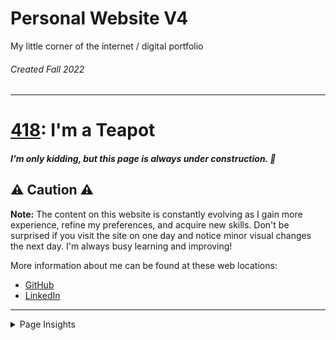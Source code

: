 # Personal Website V4
My little corner of the internet / digital portfolio
###### Created Fall 2022

<hr>

# <a href="https://umbraco.com/knowledge-base/http-status-codes/#418-im-a-teapot">418</a>:  I'm a Teapot

##### I'm only kidding, but this page *is* always under construction. 🚧

## ⚠️ Caution ⚠️

**Note:** The content on this website is constantly evolving as I gain more experience, refine my preferences, and acquire new skills. Don't be surprised if you visit the site on one day and notice minor visual changes the next day. I'm always busy learning and improving! 

More information about me can be found at these web locations:
- <a href="https://github.com/zdisanto">GitHub</a>
- <a href="https://www.linkedin.com/in/zdisanto">LinkedIn</a> 

<hr>

<details>
<summary>Page Insights</summary>
<br/>
  <div align="center">
    <p>Scored 99% on Google <a href="https://pagespeed.web.dev">Pagespeed Insights</a>!</p>
    <img src="https://github.com/zdisanto/zdisanto.github.io/assets/70993217/84fa4d0a-9cf1-43af-8ccf-c927a5f2a5e3" width="70%"/>
    <p>No errors when run through <a href="https://validator.w3.org/nu/">Nu HTML Tracker</a> <br/>(<i>HTML Tracker is used to catch unintended mistakes—mistakes someone might have otherwise missed</i>)</p>
    <img src="https://github.com/zdisanto/zdisanto.github.io/assets/70993217/6245dc6a-b835-46d0-8fa8-08327e33dc11" width="50%"/>
  </div>
</details>
